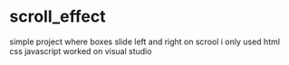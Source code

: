 # scroll_effect
simple project where boxes slide left and right on scrool
i only used html css javascript
worked on visual studio
